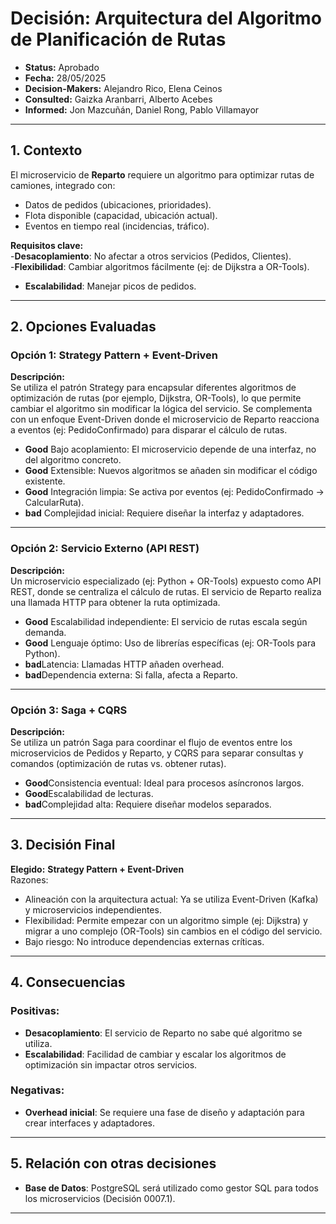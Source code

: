 # **Decisión: Arquitectura del Algoritmo de Planificación de Rutas**

* **Status:** Aprobado  
* **Fecha:** 28/05/2025  
* **Decision-Makers:** Alejandro Rico, Elena Ceinos  
* **Consulted:** Gaizka Aranbarri, Alberto Acebes  
* **Informed:** Jon Mazcuñán, Daniel Rong, Pablo Villamayor  

---

## **1. Contexto**  
El microservicio de **Reparto** requiere un algoritmo para optimizar rutas de camiones, integrado con:  
- Datos de pedidos (ubicaciones, prioridades).  
- Flota disponible (capacidad, ubicación actual).  
- Eventos en tiempo real (incidencias, tráfico).  

**Requisitos clave:**  
-**Desacoplamiento**: No afectar a otros servicios (Pedidos, Clientes).  
-**Flexibilidad**: Cambiar algoritmos fácilmente (ej: de Dijkstra a OR-Tools).  
- **Escalabilidad**: Manejar picos de pedidos.  

---

## **2. Opciones Evaluadas**

### **Opción 1: Strategy Pattern + Event-Driven**  
**Descripción:**  
Se utiliza el patrón Strategy para encapsular diferentes algoritmos de optimización de rutas (por ejemplo, Dijkstra, OR-Tools), lo que permite cambiar el algoritmo sin modificar la lógica del servicio. Se complementa con un enfoque Event-Driven donde el microservicio de Reparto reacciona a eventos (ej: PedidoConfirmado) para disparar el cálculo de rutas. 
* **Good** Bajo acoplamiento: El microservicio depende de una interfaz, no del algoritmo concreto.  
* **Good** Extensible: Nuevos algoritmos se añaden sin modificar el código existente.  
* **Good** Integración limpia: Se activa por eventos (ej: PedidoConfirmado → CalcularRuta).   
* **bad** Complejidad inicial: Requiere diseñar la interfaz y adaptadores.  

---

### **Opción 2: Servicio Externo (API REST)**  
**Descripción:**  
Un microservicio especializado (ej: Python + OR-Tools) expuesto como API REST, donde se centraliza el cálculo de rutas. El servicio de Reparto realiza una llamada HTTP para obtener la ruta optimizada.
 
* **Good** Escalabilidad independiente: El servicio de rutas escala según demanda.  
* **Good** Lenguaje óptimo: Uso de librerías específicas (ej: OR-Tools para Python).  
* **bad**Latencia: Llamadas HTTP añaden overhead.  
* **bad**Dependencia externa: Si falla, afecta a Reparto.  

---

### **Opción 3: Saga + CQRS**  
**Descripción:**  
Se utiliza un patrón Saga para coordinar el flujo de eventos entre los microservicios de Pedidos y Reparto, y CQRS para separar consultas y comandos (optimización de rutas vs. obtener rutas).

* **Good**Consistencia eventual: Ideal para procesos asíncronos largos.  
* **Good**Escalabilidad de lecturas.   
* **bad**Complejidad alta: Requiere diseñar modelos separados.  

---

## **3. Decisión Final**  
**Elegido:** **Strategy Pattern + Event-Driven**  
Razones:  
- Alineación con la arquitectura actual: Ya se utiliza Event-Driven (Kafka) y microservicios independientes.  
- Flexibilidad: Permite empezar con un algoritmo simple (ej: Dijkstra) y migrar a uno complejo (OR-Tools) sin cambios en el código del servicio.  
- Bajo riesgo: No introduce dependencias externas críticas.  

---

## **4. Consecuencias**  
### **Positivas:**  
- **Desacoplamiento**: El servicio de Reparto no sabe qué algoritmo se utiliza.  
- **Escalabilidad**: Facilidad de cambiar y escalar los algoritmos de optimización sin impactar otros servicios.

### **Negativas:**  
- **Overhead inicial**: Se requiere una fase de diseño y adaptación para crear interfaces y adaptadores.

---

## **5. Relación con otras decisiones**  
- **Base de Datos**: PostgreSQL será utilizado como gestor SQL para todos los microservicios (Decisión 0007.1).  
---
